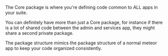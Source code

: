 The Core package is where you're defining code common to ALL apps in your suite.

You can definitely have more than just a Core package, for instance if there is a lot of shared code between the admin and services app, they might share a second private package.

The package structure mimics the package structure of a normal meteor app to keep your code organized consistently.
